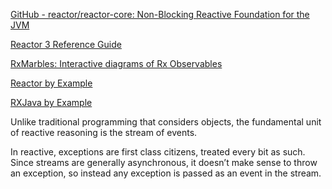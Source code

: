 [GitHub - reactor/reactor-core: Non-Blocking Reactive Foundation for the JVM](https://github.com/reactor/reactor-core)


[Reactor 3 Reference Guide](https://projectreactor.io/docs/core/release/reference/index.html)


[RxMarbles: Interactive diagrams of Rx Observables](https://rxmarbles.com/)


[Reactor by Example](https://www.infoq.com/articles/reactor-by-example/)


[RXJava by Example](https://www.infoq.com/articles/rxjava-by-example/)

Unlike traditional programming that considers objects, the fundamental unit of reactive reasoning is the stream of events.

In reactive, exceptions are first class citizens, treated every bit as such. Since streams are generally asynchronous, it doesn’t make sense to throw an exception, so instead any exception is passed as an event in the stream.